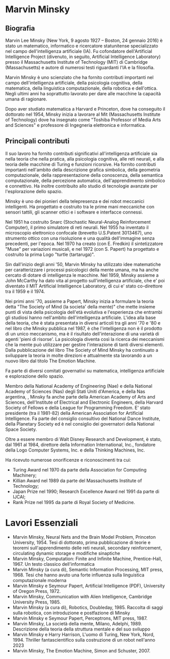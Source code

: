 # Marvin Minsky

## Biografia
Marvin Lee Minsky (New York, 9 agosto 1927 – Boston, 24 gennaio 2016) è stato un matematico, informatico e ricercatore statunitense specializzato nel campo dell'intelligenza artificiale (IA). Fu cofondatore dell'Artificial Intelligence Project (divenuto, in seguito, Artificial Intelligence Laboratory) presso il Massachusetts Institute of Technology (MIT) di Cambridge (Massachusetts) e autore di numerosi testi riguardanti l'IA e la filosofia.

Marvin Minsky è uno scienziato che ha fornito contributi importanti nel campo dell'intelligenza artificiale, della psicologia cognitiva, della matematica, della linguistica computazionale, della robotica e dell'ottica. Negli ultimi anni ha soprattutto lavorato per dare alle macchine la capacità  umana di ragionare.

Dopo aver studiato matematica a Harvard e Princeton, dove ha conseguito il dottorato nel 1954, Minsky inizia a lavorare al Mit (Massachusetts Institute of Technology) dove ha insegnato come "Toshiba Professor of Media Arts and Sciences" e professore di Ingegneria elettronica e informatica.

## Principali contributi

Il suo lavoro ha fornito contributi significativi all'intelligenza artificiale sia nella teoria che nella pratica, alla psicologia cognitiva, alle reti neurali, e alla teoria delle macchine di Turing e funzioni ricorsive. Ha fornito contributi importanti nell'ambito della descrizione grafica simbolica, della geometria computazionale, della rappresentazione della conoscenza, della semantica computazionale, della percezione automatica, dell'apprendimento simbolico e connettivo. Ha inoltre contribuito allo studio di tecnologie avanzate per l'esplorazione dello spazio.

Minsky è uno dei pionieri della telepresenza e dei robot meccanici intelligenti. Ha progettato e costruito tra le prime mani meccaniche con sensori tattili, gli scanner ottici e i software e interfacce connessi.

Nel 1951 ha costruito Snarc (Stochastic Neural-Analog Reinforcement Computer), il primo simulatore di reti neurali. Nel 1955 ha inventato il microscopio elettronico confocale (brevetto U.S.Patent 3013467), uno strumento ottico con una risoluzione e una qualità  dell'immagine senza precedenti, per l'epoca. Nel 1970 ha creato (con E. Fredkin) il sintetizzatore "Muse" per variazioni musicali, e nel 1972 (con S. Papert) ha progettato e costruito la prima Logo "turtle (tartaruga)".

Sin dall'inizio degli anni '50, Marvin Minsky ha utilizzato idee matematiche per caratterizzare i processi psicologici della mente umana, ma ha anche cercato di dotare di intelligenza le macchine. Nel 1959, Minsky assieme a John McCarthy ha dato vita al progetto sull'intelligenza artificiale, che e' poi diventato il MIT Artificial Intelligence Laboratory, di cui e' stato co-direttore tra il 1959 e il 1974.

Nei primi anni '70, assieme a Papert, Minsky inizia a formulare la teoria detta "The Society of Mind (la societa' della mente)" che mette insieme punti di vista della psicologia dell'età  evolutiva e l'esperienza che entrambi gli studiosi hanno nell'ambito dell'intelligenza artificiale. L'idea alla base della teoria, che è stata presentata in diversi articoli tra gli anni '70 e '80 e nel libro che Minsky pubblica nel 1987, è che l'intelligenza non è il prodotto di un unico meccanismo, ma è il risultato dell'interazione di una varietà  di agenti 'pieni di risorse'. La psicologia diventa così la ricerca dei meccanismi che la mente può utilizzare per gestire l'interazione di tanti diversi elementi.
Dalla pubblicazione del libro The Society of Mind Minsky ha continuato a sviluppare la teoria in molte direzioni e attualmente sta lavorando a un nuovo libro dal titolo The Emotion Machine.

Fa parte di diversi comitati governativi su matematica, intelligenza artificiale e esplorazione dello spazio.

Membro della National Academy of Engineering (Nae) e della National Academy of Sciences (Nas) degli Stati Uniti d'America, e della Nas argentina, , Minsky fa anche parte della American Academy of Arts and Sciences, dell'Institute of Electrical and Electronic Engineers, della Harvard Society of Fellows e della League for Programming Freedom. E' stato presidente (tra il 1981-82) della American Association for Artificial Intelligence. Fa parte del consiglio consultivo del National Dance Institute, della Planetary Society ed è nel consiglio dei governatori della National Space Society.

Oltre a essere membro di Walt Disney Research and Development, è stato, dal 1961 al 1984, direttore della Information International, Inc., fondatore della Logo Computer Systems, Inc. e della Thinking Machines, Inc.

Ha ricevuto numerose onorificenze e riconoscimenti tra cui: 
- Turing Award nel 1970 da parte della Association for Computing Machinery; 
- Killian Award nel 1989 da parte del Massachusetts Institute of Technology; 
- Japan Prize nel 1990; Research Excellence Award nel 1991 da parte di IJCAI;
- Rank Prize nel 1995 da parte di Royal Society of Medicine.

# Lavori Essenziali
- Marvin Minsky, Neural Nets and the Brain Model Problem, Princeton University, 1954. Tesi di dottorato, prima pubblicazione di teorie e teoremi sull'apprendimento delle reti neurali, secondary reinforcement, circulating dynamic storage e modifiche sinaptiche
- Marvin Minsky, Computation: Finite and Infinite Machine, Prentice-Hall, 1967. Un testo classico dell'informatica
- Marvin Minsky (a cura di), Semantic Information Processing, MIT press, 1968. Tesi che hanno avuto una forte influenza sulla linguistica computazionale moderna
- Marvin Minsky e Seymour Papert, Artificial Intelligence (PDF), University of Oregon Press, 1972.
- Marvin Minsky, Communication with Alien Intelligence, Cambridge University Press, 1985.
- Marvin Minsky (a cura di), Robotics, Doubleday, 1985. Raccolta di saggi sulla robotica, con introduzione e postfazione di Minsky
- Marvin Minsky e Seymour Papert, Perceptrons, MIT press, 1987.
- Marvin Minsky, La società della mente, Milano, Adelphi, 1989. Descrizione della teoria della struttura mentale e del suo sviluppo
- Marvin Minsky e Harry Harrison, L'uomo di Turing, New York, Nord, 1994. Thriller fantascientifico sulla costruzione di un robot nell'anno 2023
- Marvin Minsky, The Emotion Machine, Simon and Schuster, 2007.